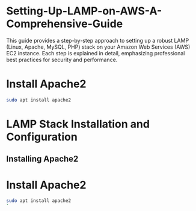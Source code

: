 # Setting-Up-LAMP-on-AWS-A-Comprehensive-Guide
This guide provides a step-by-step approach to setting up a robust LAMP (Linux, Apache, MySQL, PHP) stack on your Amazon Web Services (AWS) EC2 instance. Each step is explained in detail, emphasizing professional best practices for security and performance.
# Install Apache2
```bash
sudo apt install apache2
```
# LAMP Stack Installation and Configuration

## Installing Apache2

# Install Apache2

```bash
sudo apt install apache2
`
